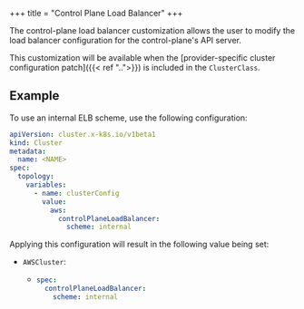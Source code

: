 +++
title = "Control Plane Load Balancer"
+++

The control-plane load balancer customization allows the user
to modify the load balancer configuration for the control-plane's API server.

This customization will be available when the
[provider-specific cluster configuration patch]({{< ref "..">}}) is included in the `ClusterClass`.

## Example

To use an internal ELB scheme, use the following configuration:

```yaml
apiVersion: cluster.x-k8s.io/v1beta1
kind: Cluster
metadata:
  name: <NAME>
spec:
  topology:
    variables:
      - name: clusterConfig
        value:
          aws:
            controlPlaneLoadBalancer:
              scheme: internal
```

Applying this configuration will result in the following value being set:

- `AWSCluster`:

  - ```yaml
    spec:
      controlPlaneLoadBalancer:
        scheme: internal
    ```
